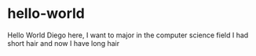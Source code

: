 # hello-world

Hello World
Diego here, I want to major in the computer science field
I had short hair and now I have long hair
